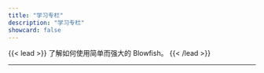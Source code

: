 ```yaml
---
title: "学习专栏"
description: "学习专栏"
showcard: false
---
```


{{< lead >}}
了解如何使用简单而强大的 Blowfish。
{{< /lead >}}




---